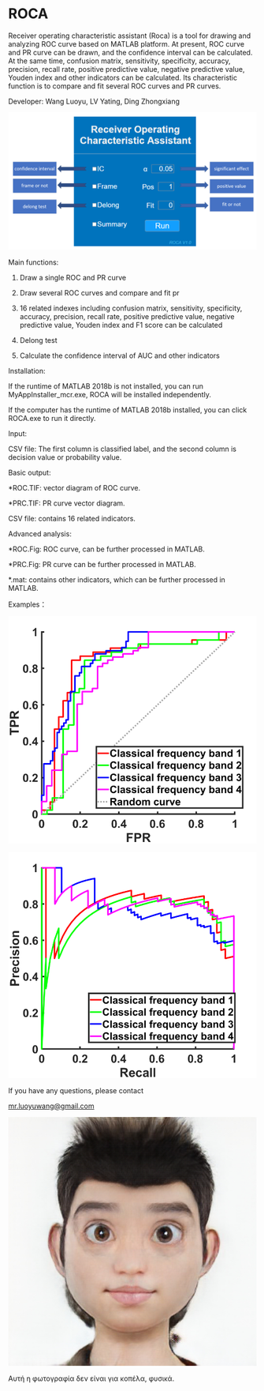 # ROCA


Receiver operating characteristic assistant (Roca) is a tool for drawing and analyzing ROC curve based on MATLAB platform. At present, ROC curve and PR curve can be drawn, and the confidence interval can be calculated. At the same time, confusion matrix, sensitivity, specificity, accuracy, precision, recall rate, positive predictive value, negative predictive value, Youden index and other indicators can be calculated. Its characteristic function is to compare and fit several ROC curves and PR curves.

Developer: Wang Luoyu, LV Yating, Ding Zhongxiang

![image](https://github.com/Luoyu-Wang/ROCA/blob/master/introduction/introduction1.png)
 
Main functions:

1. Draw a single ROC and PR curve

2. Draw several ROC curves and compare and fit pr

3. 16 related indexes including confusion matrix, sensitivity, specificity, accuracy, precision, recall rate, positive predictive value, negative predictive value, Youden index and F1 score can be calculated

4. Delong test

5. Calculate the confidence interval of AUC and other indicators


Installation:

If the runtime of MATLAB 2018b is not installed, you can run MyAppInstaller_mcr.exe, ROCA will be installed independently.

If the computer has the runtime of MATLAB 2018b installed, you can click ROCA.exe to run it directly.


Input:

CSV file: The first column is classified label, and the second column is decision value or probability value.


Basic output:

*ROC.TIF: vector diagram of ROC curve.

*PRC.TIF: PR curve vector diagram.

CSV file: contains 16 related indicators.


Advanced analysis:

*ROC.Fig: ROC curve, can be further processed in MATLAB.

*PRC.Fig: PR curve can be further processed in MATLAB.

*.mat: contains other indicators, which can be further processed in MATLAB.

Examples：

![image](https://github.com/Luoyu-Wang/ROCA/blob/master/introduction/introduction2.png)

![image](https://github.com/Luoyu-Wang/ROCA/blob/master/introduction/introduction3.png)


If you have any questions, please contact

mr.luoyuwang@gmail.com

![image](https://github.com/Luoyu-Wang/ROCA/blob/master/splash.png) 

Αυτή η φωτογραφία δεν είναι για κοπέλα, φυσικά.
